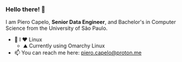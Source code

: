 ### Hello there! 👋

I am Piero Capelo, **Senior Data Engineer**, and Bachelor's in Computer Science from the University of São Paulo.

<!--
**opiero/opiero** is a ✨ _special_ ✨ repository because its `README.md` (this file) appears on your GitHub profile.

Here are some ideas to get you started:

- 🤔 I’m looking for help with ...
- 💬 Ask me about ...
-->
<!--
- 🔭 I’m currently working on a [simpler version of Lisp](https://github.com/opiero/my-very-own-lisp), following this [book](https://buildyourownlisp.com/).
- 🌱 I’m currently re[learning spark](https://pages.databricks.com/rs/094-YMS-629/images/LearningSpark2.0.pdf). -->
- 🐧 I ❤️ Linux
  - ⛰️ Currently using Omarchy Linux
- 📫 You can reach me here: piero.capelo@proton.me
